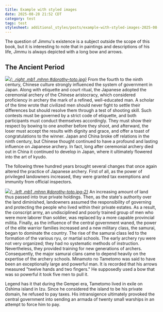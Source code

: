 ```yaml
---
title: Example with styled images
date: 2025-08-28 21:52 CDT
category: test
tags: test
stylesheet: additional_styles/posts/example-with-styled-images-2025-08-28
---
```


The question of Jimmu's existence is a subject outside the scope of this book,
but it is interesting to note that in paintings and descriptions of his life,
Jimmu is always depicted with a long bow and arrows.

## The Ancient Period

[_![](posts/example-with-styled-images-2025-08-28/dorothy-toto.jpg.jpg){: .right .mb1 .mhnn #dorothy-toto.jpg}_](#dorothy-toto.jpg)
From the fourth to the ninth century, Chinese culture strongly influenced the
system of government in Japan. Along with etiquette and court ritual, the
Japanese adopted the ceremonial archery of the Chinese aristocracy, which
considered proficiency in archery the mark of a refined, well-educated man. A
scholar of the time wrote that civilized men should never fight to settle their
differences but should resolve them through a test of shooting skill. Such
contests must be governed by a strict code of etiquette, and both participants
must conduct themselves accordingly. They must show their respect by bowing to
one another before they shoot, and afterward, the loser must accept the results
with dignity and grace, and offer a toast of congratulations to the winner.
Japan and China broke off relations in the ninth century, but Chinese thought
continued to have a profound and lasting influence on Japanese archery. In
fact, long after ceremonial archery died out in China it continued to develop
in Japan, where it ultimately flowered into the art of kyudo.

The following three hundred years brought several changes that once again
altered the practice of Japanese archery. First of all, as the power of
privileged landowners increased, they were granted tax exemptions and immunity
from official inspectors.

[_![](posts/example-with-styled-images-2025-08-28/dorothy-toto.jpg-2.jpg){: .left .mb1 .mhnn #dorothy-toto.jpg-2}_](#dorothy-toto.jpg-2)
An increasing amount of land thus passed into true private holdings. Then, as
the state's authority over the land diminished, landowners assumed the
responsibility of governing and protecting the people who lived within their
private estates. As a result, the conscript army, an undisciplined and poorly
trained group of men who were more laborer than soldier, was replaced by a more
capable provincial militia. Finally, as the influence of the central government
waned, the power of the elite warrior families increased and a new military
class, the samurai, began to dominate the country. The rise of the samurai
class led to the formation of the various ryu, or martial schools. The early
archery ryu were not very organized; they had no systematic methods of
instruction. Nevertheless, they provided training for new generations of
archers. Consequently, the major samurai clans came to depend heavily on the
expertise of the archery schools.  Minamoto no Tametomo was said to have been
an exceptionally large and powerful man. It is recorded that his arrows
measured "twelve hands and two fingers." He supposedly used a bow that was so
powerful it took five men to pull it.

Legend has it that during the Gempei era, Tametomo lived in exile on Oshima
island in Izu. Since he considered the island to be his private domain, he
refused to pay taxes. His intransigence ultimately provoked the central
government into sending an armada of twenty small warships in an attempt to
force him to pay.
